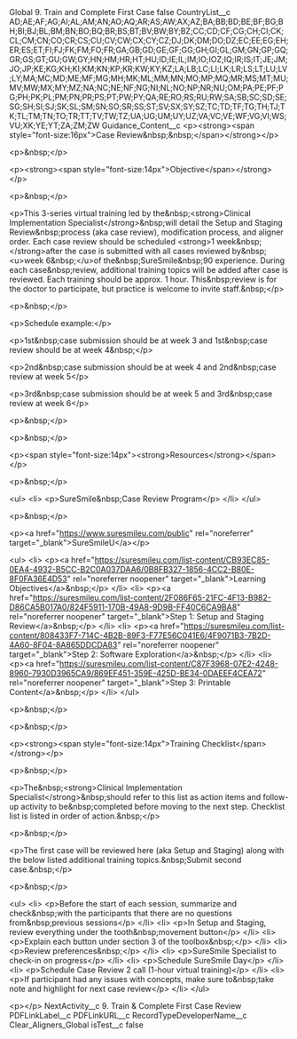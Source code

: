 <?xml version="1.0" encoding="UTF-8"?>
<CustomMetadata xmlns="http://soap.sforce.com/2006/04/metadata" xmlns:xsi="http://www.w3.org/2001/XMLSchema-instance" xmlns:xsd="http://www.w3.org/2001/XMLSchema">
    <label>Global 9. Train and Complete First Case</label>
    <protected>false</protected>
    <values>
        <field>CountryList__c</field>
        <value xsi:type="xsd:string">AD;AE;AF;AG;AI;AL;AM;AN;AO;AQ;AR;AS;AW;AX;AZ;BA;BB;BD;BE;BF;BG;BH;BI;BJ;BL;BM;BN;BO;BQ;BR;BS;BT;BV;BW;BY;BZ;CC;CD;CF;CG;CH;CI;CK;CL;CM;CN;CO;CR;CS;CU;CV;CW;CX;CY;CZ;DJ;DK;DM;DO;DZ;EC;EE;EG;EH;ER;ES;ET;FI;FJ;FK;FM;FO;FR;GA;GB;GD;GE;GF;GG;GH;GI;GL;GM;GN;GP;GQ;GR;GS;GT;GU;GW;GY;HN;HM;HR;HT;HU;ID;IE;IL;IM;IO;IOZ;IQ;IR;IS;IT;JE;JM;JO;JP;KE;KG;KH;KI;KM;KN;KP;KR;KW;KY;KZ;LA;LB;LC;LI;LK;LR;LS;LT;LU;LV;LY;MA;MC;MD;ME;MF;MG;MH;MK;ML;MM;MN;MO;MP;MQ;MR;MS;MT;MU;MV;MW;MX;MY;MZ;NA;NC;NE;NF;NG;NI;NL;NO;NP;NR;NU;OM;PA;PE;PF;PG;PH;PK;PL;PM;PN;PR;PS;PT;PW;PY;QA;RE;RO;RS;RU;RW;SA;SB;SC;SD;SE;SG;SH;SI;SJ;SK;SL;SM;SN;SO;SR;SS;ST;SV;SX;SY;SZ;TC;TD;TF;TG;TH;TJ;TK;TL;TM;TN;TO;TR;TT;TV;TW;TZ;UA;UG;UM;UY;UZ;VA;VC;VE;WF;VG;VI;WS;VU;XK;YE;YT;ZA;ZM;ZW</value>
    </values>
    <values>
        <field>Guidance_Content__c</field>
        <value xsi:type="xsd:string">&lt;p&gt;&lt;strong&gt;&lt;span style=&quot;font-size:16px&quot;&gt;Case Review&amp;nbsp;&amp;nbsp;​&lt;/span&gt;&lt;/strong&gt;&lt;/p&gt;

&lt;p&gt;&amp;nbsp;&lt;/p&gt;

&lt;p&gt;&lt;strong&gt;&lt;span style=&quot;font-size:14px&quot;&gt;Objective&lt;/span&gt;&lt;/strong&gt;​&lt;/p&gt;

&lt;p&gt;&amp;nbsp;&lt;/p&gt;

&lt;p&gt;This 3-series virtual training led by the&amp;nbsp;&lt;strong&gt;Clinical Implementation Specialist&lt;/strong&gt;&amp;nbsp;will detail the Setup and Staging Review&amp;nbsp;process (aka case review), modification process, and aligner order. Each case review should be scheduled &lt;strong&gt;1 week&amp;nbsp;&lt;/strong&gt;after the case is submitted with all cases reviewed by&amp;nbsp;&lt;u&gt;week 6&amp;nbsp;&lt;/u&gt;of the&amp;nbsp;SureSmile&amp;nbsp;90 experience. During each case&amp;nbsp;review, additional training topics will be added after case is reviewed. Each training should be approx. 1 hour. This&amp;nbsp;review is for the doctor to participate, but practice is welcome to invite staff.&amp;nbsp;​&lt;/p&gt;

&lt;p&gt;&amp;nbsp;&lt;/p&gt;

&lt;p&gt;Schedule example:​&lt;/p&gt;

&lt;p&gt;1st&amp;nbsp;case submission should be at week 3 and 1st&amp;nbsp;case review should be at week 4&amp;nbsp;​&lt;/p&gt;

&lt;p&gt;2nd&amp;nbsp;case submission should be at week 4 and 2nd&amp;nbsp;case review at week 5​&lt;/p&gt;

&lt;p&gt;3rd&amp;nbsp;case submission should be at week 5 and 3rd&amp;nbsp;case review at week 6​&lt;/p&gt;

&lt;p&gt;&amp;nbsp;&lt;/p&gt;

&lt;p&gt;&amp;nbsp;&lt;/p&gt;

&lt;p&gt;&lt;span style=&quot;font-size:14px&quot;&gt;&lt;strong&gt;Resources&lt;/strong&gt;&lt;/span&gt;&lt;/p&gt;

&lt;p&gt;&amp;nbsp;&lt;/p&gt;

&lt;ul&gt;
&lt;li&gt;
&lt;p&gt;SureSmile&amp;nbsp;Case Review Program​&lt;/p&gt;
&lt;/li&gt;
&lt;/ul&gt;

&lt;p&gt;&amp;nbsp;&lt;/p&gt;

&lt;p&gt;&lt;a href=&quot;https://www.suresmileu.com/public&quot; rel=&quot;noreferrer&quot; target=&quot;_blank&quot;&gt;SureSmileU&lt;/a&gt;​&lt;/p&gt;

&lt;ul&gt;
&lt;li&gt;
&lt;p&gt;&lt;a href=&quot;https://suresmileu.com/list-content/CB93EC85-0EA4-4932-B5CC-B2C0A037DAA6/0B8FB327-1856-4CC2-B80E-8F0FA36E4D53&quot; rel=&quot;noreferrer noopener&quot; target=&quot;_blank&quot;&gt;Learning Objectives&lt;/a&gt;&amp;nbsp;&lt;/p&gt;
&lt;/li&gt;
&lt;li&gt;
&lt;p&gt;&lt;a href=&quot;https://suresmileu.com/list-content/2F086F65-21FC-4F13-B982-D86CA5B017A0/824F5911-170B-49A8-9D9B-FF40C6CA9BA8&quot; rel=&quot;noreferrer noopener&quot; target=&quot;_blank&quot;&gt;Step 1: Setup and Staging Review&lt;/a&gt;&amp;nbsp;&lt;/p&gt;
&lt;/li&gt;
&lt;li&gt;
&lt;p&gt;&lt;a href=&quot;https://suresmileu.com/list-content/808433F7-714C-4B2B-89F3-F77E56C041E6/4F9071B3-7B2D-4A60-8F04-8A865DDCDA83&quot; rel=&quot;noreferrer noopener&quot; target=&quot;_blank&quot;&gt;Step 2: Software Exploration&lt;/a&gt;&amp;nbsp;&lt;/p&gt;
&lt;/li&gt;
&lt;li&gt;
&lt;p&gt;&lt;a href=&quot;https://suresmileu.com/list-content/C87F3968-07E2-4248-8960-7930D3965CA9/869EF451-359E-425D-BE34-0DAEEF4CEA72&quot; rel=&quot;noreferrer noopener&quot; target=&quot;_blank&quot;&gt;Step 3: Printable Content&lt;/a&gt;&amp;nbsp;&lt;/p&gt;
&lt;/li&gt;
&lt;/ul&gt;

&lt;p&gt;&amp;nbsp;&lt;/p&gt;

&lt;p&gt;&amp;nbsp;&lt;/p&gt;

&lt;p&gt;&lt;strong&gt;&lt;span style=&quot;font-size:14px&quot;&gt;Training Checklist​&lt;/span&gt;&lt;/strong&gt;&lt;/p&gt;

&lt;p&gt;&amp;nbsp;&lt;/p&gt;

&lt;p&gt;The&amp;nbsp;&lt;strong&gt;Clinical Implementation Specialist&lt;/strong&gt;&amp;nbsp;should refer to this list as action items and follow-up activity to be&amp;nbsp;completed before moving to the next step. Checklist list is listed in order of action.&amp;nbsp;​&lt;/p&gt;

&lt;p&gt;&amp;nbsp;&lt;/p&gt;

&lt;p&gt;The first case will be reviewed here (aka Setup and Staging) along with the below listed additional training topics.&amp;nbsp;Submit second case.&amp;nbsp;​&lt;/p&gt;

&lt;p&gt;&amp;nbsp;&lt;/p&gt;

&lt;ul&gt;
&lt;li&gt;
&lt;p&gt;Before the start of each session, summarize and check&amp;nbsp;with the participants that there are no questions from&amp;nbsp;previous sessions​&lt;/p&gt;
&lt;/li&gt;
&lt;li&gt;
&lt;p&gt;In Setup and Staging, review everything under the tooth&amp;nbsp;movement button​&lt;/p&gt;
&lt;/li&gt;
&lt;li&gt;
&lt;p&gt;Explain each button under section 3 of the toolbox&amp;nbsp;​&lt;/p&gt;
&lt;/li&gt;
&lt;li&gt;
&lt;p&gt;Review preferences&amp;nbsp;​&lt;/p&gt;
&lt;/li&gt;
&lt;li&gt;
&lt;p&gt;SureSmile Specialist to check-in on progress​&lt;/p&gt;
&lt;/li&gt;
&lt;li&gt;
&lt;p&gt;Schedule SureSmile Day​&lt;/p&gt;
&lt;/li&gt;
&lt;li&gt;
&lt;p&gt;Schedule Case Review 2 call (1-hour virtual training)​&lt;/p&gt;
&lt;/li&gt;
&lt;li&gt;
&lt;p&gt;If participant had any issues with concepts, make sure to&amp;nbsp;take note and highlight for next case review​&lt;/p&gt;
&lt;/li&gt;
&lt;/ul&gt;

&lt;p&gt;​&lt;/p&gt;</value>
    </values>
    <values>
        <field>NextActivity__c</field>
        <value xsi:type="xsd:string">9. Train &amp; Complete First Case Review</value>
    </values>
    <values>
        <field>PDFLinkLabel__c</field>
        <value xsi:nil="true"/>
    </values>
    <values>
        <field>PDFLinkURL__c</field>
        <value xsi:nil="true"/>
    </values>
    <values>
        <field>RecordTypeDeveloperName__c</field>
        <value xsi:type="xsd:string">Clear_Aligners_Global</value>
    </values>
    <values>
        <field>isTest__c</field>
        <value xsi:type="xsd:boolean">false</value>
    </values>
</CustomMetadata>
